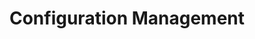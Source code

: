 ---
title: Configuration Management
aliases: ['applications/salt/','applications/ansible/','applications/puppet/','applications/chef/']
---